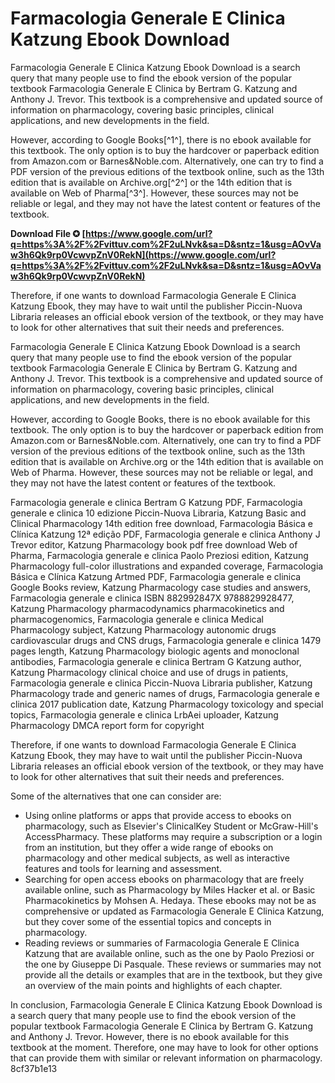 
 
# Farmacologia Generale E Clinica Katzung Ebook Download
 
Farmacologia Generale E Clinica Katzung Ebook Download is a search query that many people use to find the ebook version of the popular textbook Farmacologia Generale E Clinica by Bertram G. Katzung and Anthony J. Trevor. This textbook is a comprehensive and updated source of information on pharmacology, covering basic principles, clinical applications, and new developments in the field.
 
However, according to Google Books[^1^], there is no ebook available for this textbook. The only option is to buy the hardcover or paperback edition from Amazon.com or Barnes&Noble.com. Alternatively, one can try to find a PDF version of the previous editions of the textbook online, such as the 13th edition that is available on Archive.org[^2^] or the 14th edition that is available on Web of Pharma[^3^]. However, these sources may not be reliable or legal, and they may not have the latest content or features of the textbook.
 
**Download File ✪ [https://www.google.com/url?q=https%3A%2F%2Fvittuv.com%2F2uLNvk&sa=D&sntz=1&usg=AOvVaw3h6Qk9rp0VcwvpZnV0RekN](https://www.google.com/url?q=https%3A%2F%2Fvittuv.com%2F2uLNvk&sa=D&sntz=1&usg=AOvVaw3h6Qk9rp0VcwvpZnV0RekN)**


 
Therefore, if one wants to download Farmacologia Generale E Clinica Katzung Ebook, they may have to wait until the publisher Piccin-Nuova Libraria releases an official ebook version of the textbook, or they may have to look for other alternatives that suit their needs and preferences.

Farmacologia Generale E Clinica Katzung Ebook Download is a search query that many people use to find the ebook version of the popular textbook Farmacologia Generale E Clinica by Bertram G. Katzung and Anthony J. Trevor. This textbook is a comprehensive and updated source of information on pharmacology, covering basic principles, clinical applications, and new developments in the field.
 
However, according to Google Books, there is no ebook available for this textbook. The only option is to buy the hardcover or paperback edition from Amazon.com or Barnes&Noble.com. Alternatively, one can try to find a PDF version of the previous editions of the textbook online, such as the 13th edition that is available on Archive.org or the 14th edition that is available on Web of Pharma. However, these sources may not be reliable or legal, and they may not have the latest content or features of the textbook.
 
Farmacologia generale e clinica Bertram G Katzung PDF,  Farmacologia generale e clinica 10 edizione Piccin-Nuova Libraria,  Katzung Basic and Clinical Pharmacology 14th edition free download,  Farmacologia Básica e Clínica Katzung 12ª edição PDF,  Farmacologia generale e clinica Anthony J Trevor editor,  Katzung Pharmacology book pdf free download Web of Pharma,  Farmacologia generale e clinica Paolo Preziosi edition,  Katzung Pharmacology full-color illustrations and expanded coverage,  Farmacologia Básica e Clínica Katzung Artmed PDF,  Farmacologia generale e clinica Google Books review,  Katzung Pharmacology case studies and answers,  Farmacologia generale e clinica ISBN 882992847X 9788829928477,  Katzung Pharmacology pharmacodynamics pharmacokinetics and pharmacogenomics,  Farmacologia generale e clinica Medical Pharmacology subject,  Katzung Pharmacology autonomic drugs cardiovascular drugs and CNS drugs,  Farmacologia generale e clinica 1479 pages length,  Katzung Pharmacology biologic agents and monoclonal antibodies,  Farmacologia generale e clinica Bertram G Katzung author,  Katzung Pharmacology clinical choice and use of drugs in patients,  Farmacologia generale e clinica Piccin-Nuova Libraria publisher,  Katzung Pharmacology trade and generic names of drugs,  Farmacologia generale e clinica 2017 publication date,  Katzung Pharmacology toxicology and special topics,  Farmacologia generale e clinica LrbAei uploader,  Katzung Pharmacology DMCA report form for copyright
 
Therefore, if one wants to download Farmacologia Generale E Clinica Katzung Ebook, they may have to wait until the publisher Piccin-Nuova Libraria releases an official ebook version of the textbook, or they may have to look for other alternatives that suit their needs and preferences.
 
Some of the alternatives that one can consider are:
 
- Using online platforms or apps that provide access to ebooks on pharmacology, such as Elsevier's ClinicalKey Student or McGraw-Hill's AccessPharmacy. These platforms may require a subscription or a login from an institution, but they offer a wide range of ebooks on pharmacology and other medical subjects, as well as interactive features and tools for learning and assessment.
- Searching for open access ebooks on pharmacology that are freely available online, such as Pharmacology by Miles Hacker et al. or Basic Pharmacokinetics by Mohsen A. Hedaya. These ebooks may not be as comprehensive or updated as Farmacologia Generale E Clinica Katzung, but they cover some of the essential topics and concepts in pharmacology.
- Reading reviews or summaries of Farmacologia Generale E Clinica Katzung that are available online, such as the one by Paolo Preziosi or the one by Giuseppe Di Pasquale. These reviews or summaries may not provide all the details or examples that are in the textbook, but they give an overview of the main points and highlights of each chapter.

In conclusion, Farmacologia Generale E Clinica Katzung Ebook Download is a search query that many people use to find the ebook version of the popular textbook Farmacologia Generale E Clinica by Bertram G. Katzung and Anthony J. Trevor. However, there is no ebook available for this textbook at the moment. Therefore, one may have to look for other options that can provide them with similar or relevant information on pharmacology.
 8cf37b1e13
 
